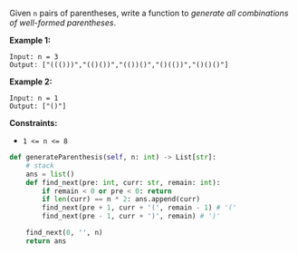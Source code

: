 Given `n` pairs of parentheses, write a function to *generate all combinations of well-formed parentheses*.

 

**Example 1:**

```
Input: n = 3
Output: ["((()))","(()())","(())()","()(())","()()()"]
```

**Example 2:**

```
Input: n = 1
Output: ["()"]
```

 

**Constraints:**

- `1 <= n <= 8`

```python
def generateParenthesis(self, n: int) -> List[str]:
    # stack
    ans = list()
    def find_next(pre: int, curr: str, remain: int):
        if remain < 0 or pre < 0: return
        if len(curr) == n * 2: ans.append(curr)
        find_next(pre + 1, curr + '(', remain - 1) # '('
        find_next(pre - 1, curr + ')', remain) # ')'

    find_next(0, '', n)
    return ans
```

